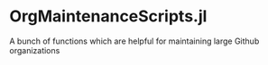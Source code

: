 # OrgMaintenanceScripts.jl
A bunch of functions which are helpful for maintaining large Github organizations
